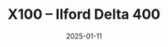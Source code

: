 ---
layout: main/post-photos.html
title: X100 – Ilford Delta 400
description: x100-ilford-delta-400
keyword: x100-ilford-delta-400
cover: 
  - url: /asset/photos/x100-ilford-delta-400.jpeg
thumbnail: /asset/photos/x100-ilford-delta-400.jpeg
date: 2025-01-11
tags: 
  - FUJIFILM
  - FinePix X100
  - 23mm
---